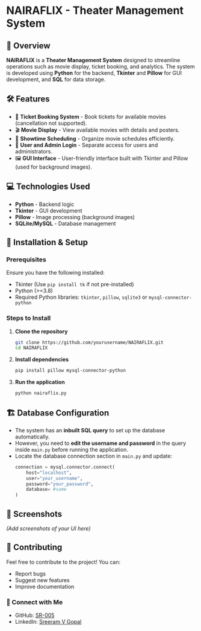 # NAIRAFLIX - Theater Management System

## 📌 Overview

**NAIRAFLIX** is a **Theater Management System** designed to streamline operations such as movie display, ticket booking, and analytics. The system is developed using **Python** for the backend, **Tkinter** and **Pillow** for GUI development, and **SQL** for data storage.

## 🛠️ Features

- 🎫 **Ticket Booking System** - Book tickets for available movies (cancellation not supported).
- 🎬 **Movie Display** - View available movies with details and posters.
- 📅 **Showtime Scheduling** - Organize movie schedules efficiently.
- 👥 **User and Admin Login** - Separate access for users and administrators.
- 🖼️ **GUI Interface** - User-friendly interface built with Tkinter and Pillow (used for background images).

## 💻 Technologies Used

- **Python** - Backend logic
- **Tkinter** - GUI development
- **Pillow** - Image processing (background images)
- **SQLite/MySQL** - Database management

## 🚀 Installation & Setup

### Prerequisites

Ensure you have the following installed:

- Tkinter (Use `pip install tk` if not pre-installed)
- Python (>=3.8)
- Required Python libraries: `tkinter`, `pillow`, `sqlite3` or `mysql-connector-python`

### Steps to Install

1. **Clone the repository**
   ```bash
   git clone https://github.com/yourusername/NAIRAFLIX.git
   cd NAIRAFLIX
   ```
2. **Install dependencies**
   ```bash
   pip install pillow mysql-connector-python
   ```
3. **Run the application**
   ```bash
   python nairaflix.py
   ```

## 🏗️ Database Configuration

- The system has an **inbuilt SQL query** to set up the database automatically.
- However, you need to **edit the username and password** in the query inside `main.py` before running the application.
- Locate the database connection section in `main.py` and update:
  ```python
  connection = mysql.connector.connect(
      host="localhost",
      user="your_username",
      password="your_password",
      database= #same
  )
  ```

## 📸 Screenshots

*(Add screenshots of your UI here)*

## 🤝 Contributing

Feel free to contribute to the project! You can:

- Report bugs
- Suggest new features
- Improve documentation

### 🔗 Connect with Me

- GitHub: [SR-005](https://github.com/SR-005)
- LinkedIn: [Sreeram V Gopal]((https://www.linkedin.com/in/sreeram-v-gopal-7477082a0/))


